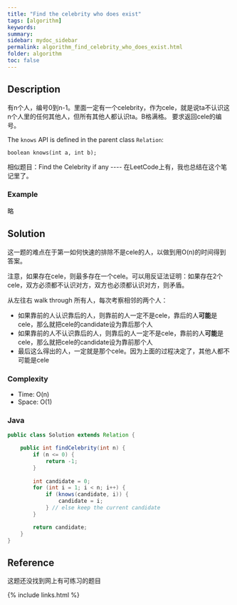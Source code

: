 ```yaml
---
title: "Find the celebrity who does exist"
tags: [algorithm]
keywords:
summary:
sidebar: mydoc_sidebar
permalink: algorithm_find_celebrity_who_does_exist.html
folder: algorithm
toc: false
---
```


## Description
有n个人，编号0到n-1。里面一定有一个celebrity，作为cele，就是说ta不认识这n个人里的任何其他人，但所有其他人都认识ta。B格满格。
要求返回cele的编号。

The `knows` API is defined in the parent class `Relation`:
```
boolean knows(int a, int b);
```

相似题目：Find the Celebrity if any ---- 在LeetCode上有，我也总结在这个笔记里了。

### Example
略

## Solution
这一题的难点在于第一如何快速的排除不是cele的人，以做到用O(n)的时间得到答案。

注意，如果存在cele，则最多存在一个cele。可以用反证法证明：如果存在2个cele，双方必须都不认识对方，双方也必须都认识对方，则矛盾。

从左往右 walk through 所有人，每次考察相邻的两个人：
* 如果靠前的人认识靠后的人，则靠前的人一定不是cele，靠后的人**可能**是cele，那么就把cele的candidate设为靠后那个人
* 如果靠前的人不认识靠后的人，则靠后的人一定不是cele，靠前的人**可能**是cele，那么就把cele的candidate设为靠前那个人
* 最后这么得出的人，一定就是那个cele。因为上面的过程决定了，其他人都不可能是cele

### Complexity
* Time: O(n)
* Space: O(1)

### Java
```java
public class Solution extends Relation {

    public int findCelebrity(int n) {
        if (n <= 0) {
            return -1;
        }
        
        int candidate = 0;
        for (int i = 1; i < n; i++) {
            if (knows(candidate, i)) {
                candidate = i;
            } // else keep the current candidate
        }

        return candidate;
    }
}
```

## Reference
这题还没找到网上有可练习的题目

{% include links.html %}

